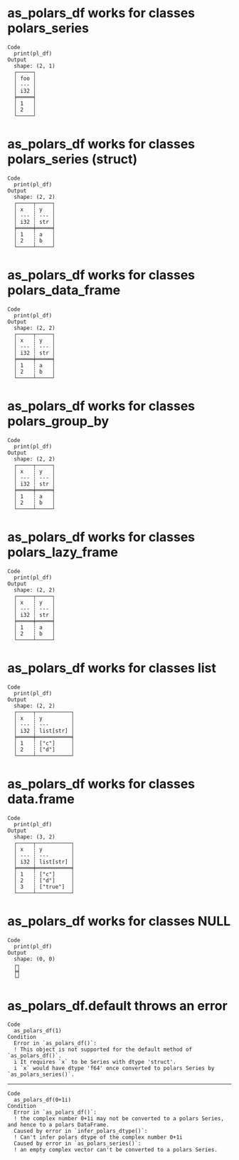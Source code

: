 # as_polars_df works for classes polars_series

    Code
      print(pl_df)
    Output
      shape: (2, 1)
      ┌─────┐
      │ foo │
      │ --- │
      │ i32 │
      ╞═════╡
      │ 1   │
      │ 2   │
      └─────┘

# as_polars_df works for classes polars_series (struct)

    Code
      print(pl_df)
    Output
      shape: (2, 2)
      ┌─────┬─────┐
      │ x   ┆ y   │
      │ --- ┆ --- │
      │ i32 ┆ str │
      ╞═════╪═════╡
      │ 1   ┆ a   │
      │ 2   ┆ b   │
      └─────┴─────┘

# as_polars_df works for classes polars_data_frame

    Code
      print(pl_df)
    Output
      shape: (2, 2)
      ┌─────┬─────┐
      │ x   ┆ y   │
      │ --- ┆ --- │
      │ i32 ┆ str │
      ╞═════╪═════╡
      │ 1   ┆ a   │
      │ 2   ┆ b   │
      └─────┴─────┘

# as_polars_df works for classes polars_group_by

    Code
      print(pl_df)
    Output
      shape: (2, 2)
      ┌─────┬─────┐
      │ x   ┆ y   │
      │ --- ┆ --- │
      │ i32 ┆ str │
      ╞═════╪═════╡
      │ 1   ┆ a   │
      │ 2   ┆ b   │
      └─────┴─────┘

# as_polars_df works for classes polars_lazy_frame

    Code
      print(pl_df)
    Output
      shape: (2, 2)
      ┌─────┬─────┐
      │ x   ┆ y   │
      │ --- ┆ --- │
      │ i32 ┆ str │
      ╞═════╪═════╡
      │ 1   ┆ a   │
      │ 2   ┆ b   │
      └─────┴─────┘

# as_polars_df works for classes list

    Code
      print(pl_df)
    Output
      shape: (2, 2)
      ┌─────┬───────────┐
      │ x   ┆ y         │
      │ --- ┆ ---       │
      │ i32 ┆ list[str] │
      ╞═════╪═══════════╡
      │ 1   ┆ ["c"]     │
      │ 2   ┆ ["d"]     │
      └─────┴───────────┘

# as_polars_df works for classes data.frame

    Code
      print(pl_df)
    Output
      shape: (3, 2)
      ┌─────┬───────────┐
      │ x   ┆ y         │
      │ --- ┆ ---       │
      │ i32 ┆ list[str] │
      ╞═════╪═══════════╡
      │ 1   ┆ ["c"]     │
      │ 2   ┆ ["d"]     │
      │ 3   ┆ ["true"]  │
      └─────┴───────────┘

# as_polars_df works for classes NULL

    Code
      print(pl_df)
    Output
      shape: (0, 0)
      ┌┐
      ╞╡
      └┘

# as_polars_df.default throws an error

    Code
      as_polars_df(1)
    Condition
      Error in `as_polars_df()`:
      ! This object is not supported for the default method of `as_polars_df()`.
      i It requires `x` to be Series with dtype 'struct'.
      i `x` would have dtype 'f64' once converted to polars Series by `as_polars_series()`.

---

    Code
      as_polars_df(0+1i)
    Condition
      Error in `as_polars_df()`:
      ! the complex number 0+1i may not be converted to a polars Series, and hence to a polars DataFrame.
      Caused by error in `infer_polars_dtype()`:
      ! Can't infer polars dtype of the complex number 0+1i
      Caused by error in `as_polars_series()`:
      ! an empty complex vector can't be converted to a polars Series.

